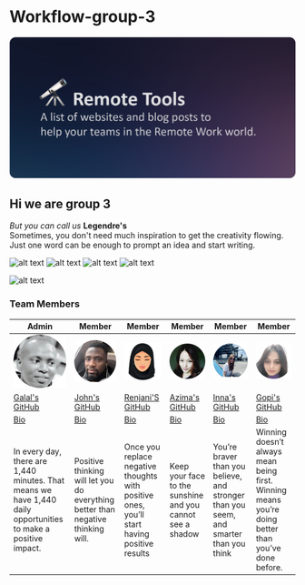# Workflow-group-3

![logo](images/logo.png)

## Hi we are group 3

_But you can call us_ **Legendre's**  
Sometimes, you don't need much inspiration to get the creativity flowing. Just
one word can be enough to prompt an idea and start writing.

![alt text](https://media3.giphy.com/media/ln7z2eWriiQAllfVcn/100w.webp)
![alt text](https://i.giphy.com/media/IdyAQJVN2kVPNUrojM/100.webp)
![alt text](https://i.giphy.com/media/KzJkzjggfGN5Py6nkT/100.webp)
![alt text](https://i.giphy.com/media/eNAsjO55tPbgaor7ma/100w.webp)

![alt text](https://cdn.rawgit.com/sindresorhus/awesome/d7305f38d29fed78fa85652e3a63e154dd8e8829/media/badge.svg)

### Team Members

| Admin                                                                                                          | Member                                                                           | Member                                                                                      | Member                                                     | Member                                                                                 | Member                                                                                              |
| -------------------------------------------------------------------------------------------------------------- | -------------------------------------------------------------------------------- | ------------------------------------------------------------------------------------------- | ---------------------------------------------------------- | -------------------------------------------------------------------------------------- | --------------------------------------------------------------------------------------------------- |
| ![alt text](images/galal.png)                                                                                  | ![alt text](/images/john.png)                                                    | ![alt text](images/rengani.png)                                                             | ![alt text](images/azima.png)                              | ![alt text](images/inna.png)                                                           | ![alt text](images/gopi.png)                                                                        |
| [Galal's GitHub](https://github.com/galalkoro98)                                                               | [John's GitHub](https://github.com/JohnOlutubo)                                  | [Renjani'S GitHub](https://github.com/renjani2022)                                          | [Azima's GitHub](https://github.com/AzimaKai)              | [Inna's GitHub](https://github.com/inna9Z)                                             | [Gopi's GitHub](https://github.com/Gopiben)                                                         |
| [Bio](/students-bio/galal.md)                                                                                  | [Bio](/students-bio/john.md)                                                     | [Bio](/students-bio/renjani2022.md)                                                         | [Bio](/students-bio/azima-bio.md)                          | [Bio](/students-bio/inna-bio.md)                                                       | [Bio](/students-bio/gopi.md)                                                                        |
| In every day, there are 1,440 minutes. That means we have 1,440 daily opportunities to make a positive impact. | Positive thinking will let you do everything better than negative thinking will. | Once you replace negative thoughts with positive ones, you’ll start having positive results | Keep your face to the sunshine and you cannot see a shadow | You’re braver than you believe, and stronger than you seem, and smarter than you think | Winning doesn’t always mean being first. Winning means you’re doing better than you’ve done before. |
